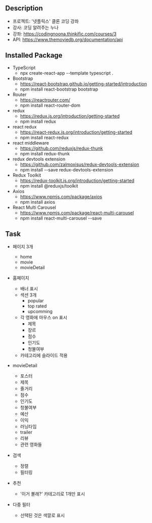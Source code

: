 ## Description
- 프로젝트: '넷플릭스' 클론 코딩 강좌
- 강사: 코딩 알려주는 누나
- 강좌: https://codingnoona.thinkific.com/courses/3
- API: https://www.themoviedb.org/documentation/api

## Installed Package
- TypeScript
  - npx create-react-app --template typescript .
- Bootstrap
  - https://react-bootstrap.github.io/getting-started/introduction
  - npm install react-bootstrap bootstrap
- Router
  - https://reactrouter.com/
  - npm install react-router-dom
- redux
  - https://redux.js.org/introduction/getting-started
  - npm install redux
- react redux
  - https://react-redux.js.org/introduction/getting-started
  - npm install react-redux
- react middleware
  - https://github.com/reduxjs/redux-thunk
  - npm install redux-thunk
- redux devtools extension
  - https://github.com/zalmoxisus/redux-devtools-extension
  - npm install --save redux-devtools-extension
- Redux Toolkit
  - https://redux-toolkit.js.org/introduction/getting-started
  - npm install @reduxjs/toolkit
- Axios
  - https://www.npmjs.com/package/axios
  - npm install axios
- React Multi Carousel
  - https://www.npmjs.com/package/react-multi-carousel
  - npm install react-multi-carousel --save

## Task
- 페이지 3개
  - home
  - movie
  - movieDetail
- 홈페이지
  - 배너 표시
  - 섹션 3개
    - popular
    - top rated
    - upcomming
  - 각 영화에 마우스 on 표시
    - 제목
    - 장르
    - 점수
    - 인기도
    - 청불여부
  - 카테고리에 슬라이드 적용
- movieDetail
  - 포스터
  - 제목
  - 줄거리
  - 점수
  - 인기도
  - 청불여부
  - 예산
  - 이익
  - 러닝타임
  - trailer
  - 리뷰
  - 관련 영화들
- 검색
  - 정렬
  - 필터링

- 추천
  - '이거 볼래?' 카테고리로 1개만 표시
- 다중 필터
  - 선택된 것은 색깔로 표시